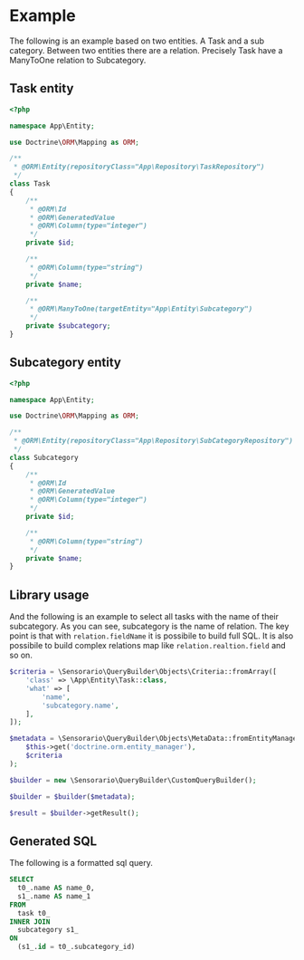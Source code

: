 # Example

The following is an example based on two entities. A Task and a sub category.
Between two entities there are a relation. Precisely Task have a ManyToOne
relation to Subcategory.

## Task entity

```php
<?php

namespace App\Entity;

use Doctrine\ORM\Mapping as ORM;

/**
 * @ORM\Entity(repositoryClass="App\Repository\TaskRepository")
 */
class Task
{
    /**
     * @ORM\Id
     * @ORM\GeneratedValue
     * @ORM\Column(type="integer")
     */
    private $id;

    /**
     * @ORM\Column(type="string")
     */
    private $name;

    /**
     * @ORM\ManyToOne(targetEntity="App\Entity\Subcategory")
     */
    private $subcategory;
}
```

## Subcategory entity

```php
<?php

namespace App\Entity;

use Doctrine\ORM\Mapping as ORM;

/**
 * @ORM\Entity(repositoryClass="App\Repository\SubCategoryRepository")
 */
class Subcategory
{
    /**
     * @ORM\Id
     * @ORM\GeneratedValue
     * @ORM\Column(type="integer")
     */
    private $id;

    /**
     * @ORM\Column(type="string")
     */
    private $name;
}
```

## Library usage

And the following is an example to select all tasks with the name of their
subcategory. As you can see, subcategory is the name of relation. The key point
is that with `relation.fieldName` it is possibile to build full SQL. It is also
possibile to build complex relations map like `relation.realtion.field` and so
on.

```php
$criteria = \Sensorario\QueryBuilder\Objects\Criteria::fromArray([
    'class' => \App\Entity\Task::class,
    'what' => [
        'name',
        'subcategory.name',
    ],
]);

$metadata = \Sensorario\QueryBuilder\Objects\MetaData::fromEntityManager(
    $this->get('doctrine.orm.entity_manager'),
    $criteria
);

$builder = new \Sensorario\QueryBuilder\CustomQueryBuilder();

$builder = $builder($metadata);

$result = $builder->getResult();
```

## Generated SQL

The following is a formatted sql query.

```sql
SELECT
  t0_.name AS name_0,
  s1_.name AS name_1
FROM
  task t0_
INNER JOIN
  subcategory s1_
ON
  (s1_.id = t0_.subcategory_id)
```
